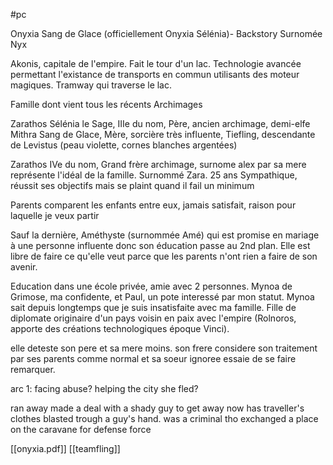 #pc

Onyxia Sang de Glace (officiellement Onyxia Sélénia)- Backstory Surnomée Nyx

Akonis, capitale de l'empire. Fait le tour d'un lac.
Technologie avancée permettant l'existance de transports en commun utilisants des moteur magiques.
Tramway qui traverse le lac.

Famille dont vient tous les récents Archimages

Zarathos Sélénia le Sage, IIIe du nom, Père, ancien archimage, demi-elfe
Mithra Sang de Glace, Mère, sorcière très influente, Tiefling, descendante de Levistus (peau violette, cornes blanches argentées)

Zarathos IVe du nom, Grand frère archimage, surnome alex par sa mere représente l'idéal de la famille. Surnommé Zara. 25 ans
Sympathique, réussit ses objectifs mais se plaint quand il fail un minimum

Parents comparent les enfants entre eux, jamais satisfait, raison pour laquelle je veux partir

Sauf la dernière, Améthyste (surnommée Amé) qui est promise en mariage à une personne influente donc son éducation passe au 2nd plan.
Elle est libre de faire ce qu'elle veut parce que les parents n'ont rien a faire de son avenir.

Education dans une école privée, amie avec 2 personnes.
Mynoa de Grimose, ma confidente, et Paul, un pote interessé par mon statut.
Mynoa sait depuis longtemps que je suis insatisfaite avec ma famille.
Fille de diplomate originaire d'un pays voisin en paix avec l'empire (Rolnoros, apporte des créations technologiques époque Vinci).

elle deteste son pere et sa mere moins. son frere considere son traitement par ses parents comme normal et sa soeur ignoree essaie de se faire remarquer.

arc 1: facing abuse? helping the city she fled?

ran away
made a deal with a shady guy to get away
now has traveller's clothes
blasted trough a guy's hand. was a criminal tho
exchanged a place on the caravane for defense force

[[onyxia.pdf]]
[[teamfling]]
